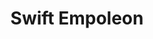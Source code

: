---
title: Swift Empoleon
layout: deck
era: 2007
description: 2nd Place 2007 World Championships - Seniors - Akira Miyazaki
links:
  - href: https://bulbapedia.bulbagarden.net/wiki/Swift_Empoleon_(TCG)
    title: Bulbapedia
cards:
  pokemon:
    - name: Empoleon
      set: DP
      number: 4
      quantity: 4
    - name: Prinplup
      set: DP
      number: 58
      quantity: 3
    - name: Piplup
      set: DP
      number: 93
      quantity: 4
    - name: Corsola
      set: UF
      number: 37
      quantity: 2
    - name: Holon's Electrode
      set: DS
      number: 21
      quantity: 1
  trainers:
    - name: Holon Transceiver
      set: DS
      number: 98
      quantity: 4
    - name: Holon Mentor
      set: DF
      number: 75
      quantity: 2
    - name: Holon Adventurer
      set: HP
      number: 85
      quantity: 2
    - name: Holon Scientist
      set: DS
      number: 97
      quantity: 2
    - name: Holon Farmer
      set: DS
      number: 91
      quantity: 1
    - name: Celio's Network
      set: CG
      number: 73
      quantity: 4
    - name: Steven's Advice
      set: PK
      number: 83
      quantity: 1
    - name: Castaway
      set: CG
      number: 72
      quantity: 2
    - name: Copycat
      set: DF
      number: 73
      quantity: 1
    - name: Cursed Stone
      set: LM
      number: 72
      quantity: 4
    - name: Cessation Crystal
      set: CG
      number: 74
      quantity: 4
    - name: Rare Candy
      set: HP
      number: 90
      quantity: 3
  energy:
    - name: Scramble Energy
      set: DF
      number: 89
      quantity: 3
    - name: Double Rainbow Energy
      set: CG
      number: 88
      quantity: 1
    - name: Water Energy
      set: DP
      number: 125
      quantity: 12
---